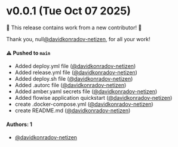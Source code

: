 # v0.0.1 (Tue Oct 07 2025)

:tada: This release contains work from a new contributor! :tada:

Thank you, null[@davidkonradov-netizen](https://github.com/davidkonradov-netizen), for all your work!

#### ⚠️ Pushed to `main`

- Added deploy.yml file ([@davidkonradov-netizen](https://github.com/davidkonradov-netizen))
- Added release.yml file ([@davidkonradov-netizen](https://github.com/davidkonradov-netizen))
- Added deploy.sh file ([@davidkonradov-netizen](https://github.com/davidkonradov-netizen))
- Added .autorc file ([@davidkonradov-netizen](https://github.com/davidkonradov-netizen))
- Added amber.yaml secrets file ([@davidkonradov-netizen](https://github.com/davidkonradov-netizen))
- Added flowise application quickstart ([@davidkonradov-netizen](https://github.com/davidkonradov-netizen))
- create .docker-compose.yml ([@davidkonradov-netizen](https://github.com/davidkonradov-netizen))
- create README.md ([@davidkonradov-netizen](https://github.com/davidkonradov-netizen))

#### Authors: 1

- [@davidkonradov-netizen](https://github.com/davidkonradov-netizen)
